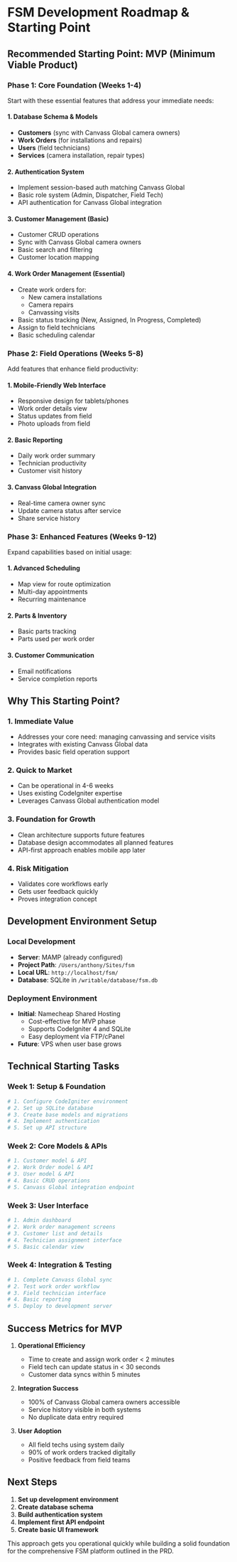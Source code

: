 # FSM Development Roadmap & Starting Point

## Recommended Starting Point: MVP (Minimum Viable Product)

### Phase 1: Core Foundation (Weeks 1-4)
Start with these essential features that address your immediate needs:

#### 1. Database Schema & Models
- **Customers** (sync with Canvass Global camera owners)
- **Work Orders** (for installations and repairs)
- **Users** (field technicians)
- **Services** (camera installation, repair types)

#### 2. Authentication System
- Implement session-based auth matching Canvass Global
- Basic role system (Admin, Dispatcher, Field Tech)
- API authentication for Canvass Global integration

#### 3. Customer Management (Basic)
- Customer CRUD operations
- Sync with Canvass Global camera owners
- Basic search and filtering
- Customer location mapping

#### 4. Work Order Management (Essential)
- Create work orders for:
  - New camera installations
  - Camera repairs
  - Canvassing visits
- Basic status tracking (New, Assigned, In Progress, Completed)
- Assign to field technicians
- Basic scheduling calendar

### Phase 2: Field Operations (Weeks 5-8)
Add features that enhance field productivity:

#### 1. Mobile-Friendly Web Interface
- Responsive design for tablets/phones
- Work order details view
- Status updates from field
- Photo uploads from field

#### 2. Basic Reporting
- Daily work order summary
- Technician productivity
- Customer visit history

#### 3. Canvass Global Integration
- Real-time camera owner sync
- Update camera status after service
- Share service history

### Phase 3: Enhanced Features (Weeks 9-12)
Expand capabilities based on initial usage:

#### 1. Advanced Scheduling
- Map view for route optimization
- Multi-day appointments
- Recurring maintenance

#### 2. Parts & Inventory
- Basic parts tracking
- Parts used per work order

#### 3. Customer Communication
- Email notifications
- Service completion reports

## Why This Starting Point?

### 1. **Immediate Value**
- Addresses your core need: managing canvassing and service visits
- Integrates with existing Canvass Global data
- Provides basic field operation support

### 2. **Quick to Market**
- Can be operational in 4-6 weeks
- Uses existing CodeIgniter expertise
- Leverages Canvass Global authentication model

### 3. **Foundation for Growth**
- Clean architecture supports future features
- Database design accommodates all planned features
- API-first approach enables mobile app later

### 4. **Risk Mitigation**
- Validates core workflows early
- Gets user feedback quickly
- Proves integration concept

## Development Environment Setup

### Local Development
- **Server**: MAMP (already configured)
- **Project Path**: `/Users/anthony/Sites/fsm`
- **Local URL**: `http://localhost/fsm/`
- **Database**: SQLite in `/writable/database/fsm.db`

### Deployment Environment
- **Initial**: Namecheap Shared Hosting
  - Cost-effective for MVP phase
  - Supports CodeIgniter 4 and SQLite
  - Easy deployment via FTP/cPanel
- **Future**: VPS when user base grows

## Technical Starting Tasks

### Week 1: Setup & Foundation
```bash
# 1. Configure CodeIgniter environment
# 2. Set up SQLite database
# 3. Create base models and migrations
# 4. Implement authentication
# 5. Set up API structure
```

### Week 2: Core Models & APIs
```bash
# 1. Customer model & API
# 2. Work Order model & API
# 3. User model & API
# 4. Basic CRUD operations
# 5. Canvass Global integration endpoint
```

### Week 3: User Interface
```bash
# 1. Admin dashboard
# 2. Work order management screens
# 3. Customer list and details
# 4. Technician assignment interface
# 5. Basic calendar view
```

### Week 4: Integration & Testing
```bash
# 1. Complete Canvass Global sync
# 2. Test work order workflow
# 3. Field technician interface
# 4. Basic reporting
# 5. Deploy to development server
```

## Success Metrics for MVP

1. **Operational Efficiency**
   - Time to create and assign work order < 2 minutes
   - Field tech can update status in < 30 seconds
   - Customer data syncs within 5 minutes

2. **Integration Success**
   - 100% of Canvass Global camera owners accessible
   - Service history visible in both systems
   - No duplicate data entry required

3. **User Adoption**
   - All field techs using system daily
   - 90% of work orders tracked digitally
   - Positive feedback from field teams

## Next Steps

1. **Set up development environment**
2. **Create database schema**
3. **Build authentication system**
4. **Implement first API endpoint**
5. **Create basic UI framework**

This approach gets you operational quickly while building a solid foundation for the comprehensive FSM platform outlined in the PRD.
